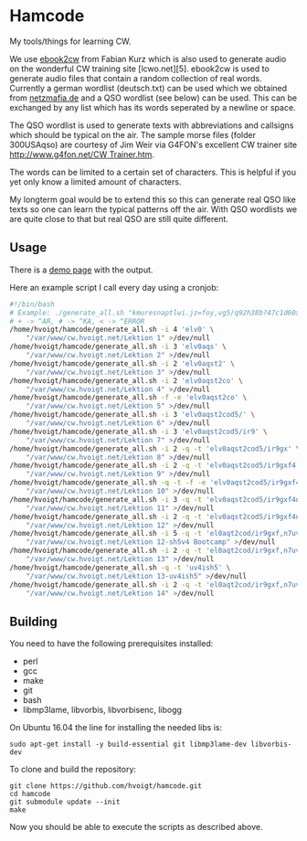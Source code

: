 Hamcode
=======

My tools/things for learning CW.

We use [ebook2cw][1] from Fabian Kurz which is also used to generate
audio on the wonderful CW training site [lcwo.net][5].
ebook2cw is used to generate audio files that contain a random
collection of real words. Currently a german wordlist (deutsch.txt)
can be used which we obtained from [netzmafia.de][2] and a QSO
wordlist (see below) can be used. This can be exchanged by any list
which has its words seperated by a newline or space.

The QSO wordlist is used to generate texts with abbreviations and
callsigns which should be typical on the air. The sample morse files
(folder 300USAqso) are courtesy of Jim Weir via G4FON's excellent CW
trainer site [http://www.g4fon.net/CW Trainer.htm][4].

The words can be limited to a certain set of characters. This is
helpful if you yet only know a limited amount of characters.

My longterm goal would be to extend this so this can generate real QSO
like texts so one can learn the typical patterns off the air. With QSO
wordlists we are quite close to that but real QSO are still quite
different.

Usage
-----

There is a [demo page][3] with the output.

Here an example script I call every day using a cronjob:

```bash
#!/bin/bash
# Example: ./generate_all.sh "kmuresnaptlwi.jz=foy,vg5/q92h38b?47c1d60x+#" output
# + -> ^AR, # -> ^KA, < -> ^ERROR
/home/hvoigt/hamcode/generate_all.sh -i 4 'elv0' \
	"/var/www/cw.hvoigt.net/Lektion 1" >/dev/null
/home/hvoigt/hamcode/generate_all.sh -i 3 'elv0aqs' \
	"/var/www/cw.hvoigt.net/Lektion 2" >/dev/null
/home/hvoigt/hamcode/generate_all.sh -i 2 'elv0aqst2' \
	"/var/www/cw.hvoigt.net/Lektion 3" >/dev/null
/home/hvoigt/hamcode/generate_all.sh -i 2 'elv0aqst2co' \
	"/var/www/cw.hvoigt.net/Lektion 4" >/dev/null
/home/hvoigt/hamcode/generate_all.sh -f -e 'elv0aqst2co' \
	"/var/www/cw.hvoigt.net/Lektion 5" >/dev/null
/home/hvoigt/hamcode/generate_all.sh -i 3 'elv0aqst2cod5/' \
	"/var/www/cw.hvoigt.net/Lektion 6" >/dev/null
/home/hvoigt/hamcode/generate_all.sh -i 3 'elv0aqst2cod5/ir9' \
	"/var/www/cw.hvoigt.net/Lektion 7" >/dev/null
/home/hvoigt/hamcode/generate_all.sh -i 2 -q -t 'elv0aqst2cod5/ir9gx' \
	"/var/www/cw.hvoigt.net/Lektion 8" >/dev/null
/home/hvoigt/hamcode/generate_all.sh -i 2 -q -t 'elv0aqst2cod5/ir9gxf4' \
	"/var/www/cw.hvoigt.net/Lektion 9" >/dev/null
/home/hvoigt/hamcode/generate_all.sh -q -t -f -e 'elv0aqst2cod5/ir9gxf4' \
	"/var/www/cw.hvoigt.net/Lektion 10" >/dev/null
/home/hvoigt/hamcode/generate_all.sh -i 3 -q -t 'elv0aqst2cod5/ir9gxf4nu7' \
	"/var/www/cw.hvoigt.net/Lektion 11" >/dev/null
/home/hvoigt/hamcode/generate_all.sh -i 2 -q -t 'elv0aqst2cod5/ir9gxf4nu7h,' \
	"/var/www/cw.hvoigt.net/Lektion 12" >/dev/null
/home/hvoigt/hamcode/generate_all.sh -i 5 -q -t 'el0aqt2cod/ir9gxf,n7uv4sh5' \
	"/var/www/cw.hvoigt.net/Lektion 12-sh5v4 Bootcamp" >/dev/null
/home/hvoigt/hamcode/generate_all.sh -i 2 -q -t 'el0aqt2cod/ir9gxf,n7uv4sh5=.' \
	"/var/www/cw.hvoigt.net/Lektion 13" >/dev/null
/home/hvoigt/hamcode/generate_all.sh -q -t 'uv4ish5' \
	"/var/www/cw.hvoigt.net/Lektion 13-uv4ish5" >/dev/null
/home/hvoigt/hamcode/generate_all.sh -i 2 -q -t 'el0aqt2cod/ir9gxf,n7uv4sh5=.bk' \
	"/var/www/cw.hvoigt.net/Lektion 14" >/dev/null
```

Building
--------

You need to have the following prerequisites installed:

 * perl
 * gcc
 * make
 * git
 * bash
 * libmp3lame, libvorbis, libvorbisenc, libogg

On Ubuntu 16.04 the line for installing the needed libs is:

```
sudo apt-get install -y build-essential git libmp3lame-dev libvorbis-dev
```

To clone and build the repository:

```
git clone https://github.com/hvoigt/hamcode.git
cd hamcode
git submodule update --init
make
```

Now you should be able to execute the scripts as described above.

[1]: https://fkurz.net/ham/ebook2cw.html
[2]: http://www.netzmafia.de/software/wordlists/deutsch.txt
[3]: http://cw.hvoigt.net
[4]: http://www.g4fon.net/CW%20Trainer.htm
